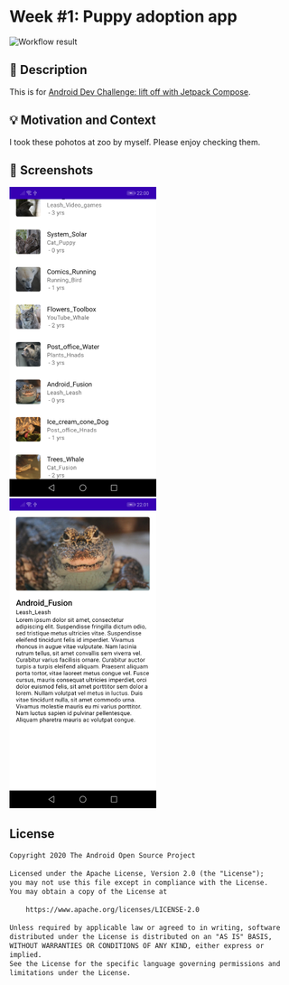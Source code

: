 # Week #1: Puppy adoption app

<!--- Replace <OWNER> with your Github Username and <REPOSITORY> with the name of your repository. -->
<!--- You can find both of these in the url bar when you open your repository in github. -->
![Workflow result](https://github.com/kfurue/puppy-adoption-app/workflows/Check/badge.svg)


## :scroll: Description
<!--- Describe your app in one or two sentences -->
This is for [Android Dev Challenge: lift off with Jetpack Compose](https://android-developers.googleblog.com/2021/02/android-dev-challenge-lift-off-with.html).


## :bulb: Motivation and Context
<!--- Optionally point readers to interesting parts of your submission. -->
<!--- What are you especially proud of? -->
I took these pohotos at zoo by myself. Please enjoy checking them.

## :camera_flash: Screenshots
<!-- You can add more screenshots here if you like -->
<img src="results/screenshot_1.png" width="260">&emsp;<img src="results/screenshot_2.png" width="260">

## License
```
Copyright 2020 The Android Open Source Project

Licensed under the Apache License, Version 2.0 (the "License");
you may not use this file except in compliance with the License.
You may obtain a copy of the License at

    https://www.apache.org/licenses/LICENSE-2.0

Unless required by applicable law or agreed to in writing, software
distributed under the License is distributed on an "AS IS" BASIS,
WITHOUT WARRANTIES OR CONDITIONS OF ANY KIND, either express or implied.
See the License for the specific language governing permissions and
limitations under the License.
```
